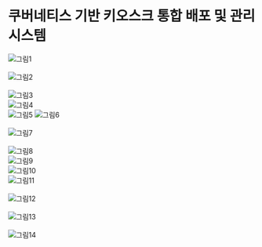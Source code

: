 # 쿠버네티스 기반 키오스크 통합 배포 및 관리 시스템  

![그림1](https://user-images.githubusercontent.com/70263403/182609689-9562bbab-4eda-41f8-a7a6-fccafddd8a95.png)
<br/>
<br/>
![그림2](https://user-images.githubusercontent.com/70263403/182609695-16098eb2-bd11-473e-aec7-87e286c2bfb7.png)
<br/>
<br/>
![그림3](https://user-images.githubusercontent.com/70263403/182609696-87d130cb-fb21-4c58-a403-f24fafd6bc56.png)
<br/>
![그림4](https://user-images.githubusercontent.com/70263403/182609872-77549f90-d43a-455a-8958-94131401a73b.png)
<br/>
![그림5](https://user-images.githubusercontent.com/70263403/182609701-fe07d22e-57c9-4884-9c9e-7967c23c20ad.png)
![그림6](https://user-images.githubusercontent.com/70263403/182609709-fd9bcd6b-300b-4a3c-b8a5-cdc76fa7ddff.png)
<br/>
<br/>
![그림7](https://user-images.githubusercontent.com/70263403/182609714-f9c914ed-af72-479e-a03a-31f68653ddc1.png)
<br/>
<br/>
![그림8](https://user-images.githubusercontent.com/70263403/182609715-994850fe-1e75-4045-9f07-c2d69163187d.png)
<br/>
![그림9](https://user-images.githubusercontent.com/70263403/182609718-0582aa7b-27d5-44cf-a04d-e06a5317f3b8.png)
<br/>
![그림10](https://user-images.githubusercontent.com/70263403/182609720-3518bf39-8728-4446-94fe-68ae13071bf9.png)
<br/>
![그림11](https://user-images.githubusercontent.com/70263403/182609721-a76c9c08-6998-4521-af67-ae9d3412f7ae.png)
<br/>
<br/>
![그림12](https://user-images.githubusercontent.com/70263403/182609726-079e3dfe-0eef-489d-96b4-01e18708d505.png)
<br/>
<br/>
![그림13](https://user-images.githubusercontent.com/70263403/182609730-dffd858a-ad2a-4c9c-a1cf-c7f8741a944e.png)
<br/>
<br/>
![그림14](https://user-images.githubusercontent.com/70263403/182609734-9c40d778-96bb-408e-9864-5072288b8d71.png)
<br/>

